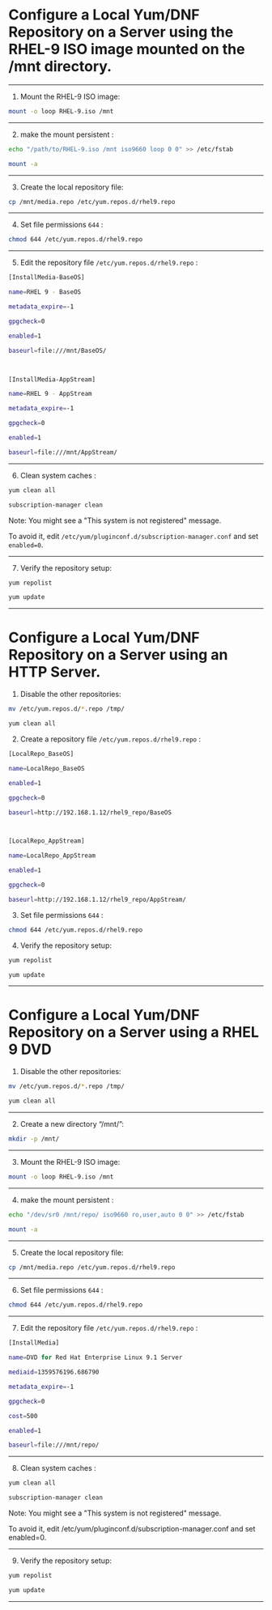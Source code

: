 # Configure a Local Yum/DNF Repository on a Server using the RHEL-9 ISO image mounted on the /mnt directory.




________________________________________________________________________________________________




1. Mount the RHEL-9 ISO image:

```bash
mount -o loop RHEL-9.iso /mnt
```
________________________________________________________________________________________________

2. make the mount persistent :


```bash
echo "/path/to/RHEL-9.iso /mnt iso9660 loop 0 0" >> /etc/fstab

mount -a
```

________________________________________________________________________________________________

3. Create the local repository file:


```bash
cp /mnt/media.repo /etc/yum.repos.d/rhel9.repo
```
________________________________________________________________________________________________

4. Set file permissions `644` :

```bash
chmod 644 /etc/yum.repos.d/rhel9.repo
```
________________________________________________________________________________________________

5. Edit the repository file `/etc/yum.repos.d/rhel9.repo` :


```bash
[InstallMedia-BaseOS]

name=RHEL 9 - BaseOS

metadata_expire=-1

gpgcheck=0

enabled=1

baseurl=file:///mnt/BaseOS/



[InstallMedia-AppStream]

name=RHEL 9 - AppStream

metadata_expire=-1

gpgcheck=0

enabled=1

baseurl=file:///mnt/AppStream/
```


________________________________________________________________________________________________


6. Clean system caches :

```bash
yum clean all

subscription-manager clean
```

Note: You might see a "This system is not registered" message.

To avoid it, edit `/etc/yum/pluginconf.d/subscription-manager.conf` and set `enabled=0`.

________________________________________________________________________________________________


7. Verify the repository setup:

```bash
yum repolist

yum update
```


________________________________________________________________________________________________

# Configure a Local Yum/DNF Repository on a Server using an HTTP Server.



1. Disable the other repositories:

```bash
mv /etc/yum.repos.d/*.repo /tmp/

yum clean all
```

2. Create a repository file `/etc/yum.repos.d/rhel9.repo` :


```bash
[LocalRepo_BaseOS]

name=LocalRepo_BaseOS

enabled=1

gpgcheck=0

baseurl=http://192.168.1.12/rhel9_repo/BaseOS



[LocalRepo_AppStream]

name=LocalRepo_AppStream

enabled=1

gpgcheck=0

baseurl=http://192.168.1.12/rhel9_repo/AppStream/
```




3. Set file permissions `644` :

```bash
chmod 644 /etc/yum.repos.d/rhel9.repo
```


4. Verify the repository setup:

```bash
yum repolist

yum update
```


________________________________________________________________________________________________



# Configure a Local Yum/DNF Repository on a Server using a RHEL 9 DVD



1. Disable the other repositories:

```bash
mv /etc/yum.repos.d/*.repo /tmp/

yum clean all
```

________________________________________________________________________________________________


2. Create a new directory “/mnt/”:

```bash
mkdir -p /mnt/
```

________________________________________________________________________________________________



3. Mount the RHEL-9 ISO image:

```bash
mount -o loop RHEL-9.iso /mnt
```
________________________________________________________________________________________________

4. make the mount persistent :


```bash
echo "/dev/sr0 /mnt/repo/ iso9660 ro,user,auto 0 0" >> /etc/fstab

mount -a
```

________________________________________________________________________________________________

5. Create the local repository file:


```bash
cp /mnt/media.repo /etc/yum.repos.d/rhel9.repo
```



________________________________________________________________________________________________

6. Set file permissions `644` :

```bash
chmod 644 /etc/yum.repos.d/rhel9.repo
```
________________________________________________________________________________________________

7. Edit the repository file `/etc/yum.repos.d/rhel9.repo` :


```bash
[InstallMedia]

name=DVD for Red Hat Enterprise Linux 9.1 Server

mediaid=1359576196.686790

metadata_expire=-1

gpgcheck=0

cost=500

enabled=1

baseurl=file:///mnt/repo/
```

________________________________________________________________________________________________


8. Clean system caches :

```bash
yum clean all

subscription-manager clean
```

Note: You might see a "This system is not registered" message.

To avoid it, edit /etc/yum/pluginconf.d/subscription-manager.conf and set enabled=0.

________________________________________________________________________________________________


9. Verify the repository setup:

```bash
yum repolist

yum update
```


________________________________________________________________________________________________











